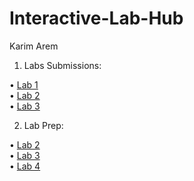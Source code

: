 # Interactive-Lab-Hub

Karim Arem

1) Labs Submissions:

• [Lab 1](https://github.com/wario123/IDD-Fa18-Lab1) <br>
• [Lab 2](https://github.com/wario123/IDD-Fa18-Lab2) <br>
• [Lab 3](https://github.com/wario123/IDD-Fa18-Lab3)

2) Lab Prep:

• [Lab 2](https://github.com/wario123/Interactive-Devices/blob/master/Lab-Prep/Lab2/Lab2.md) <br>
• [Lab 3](https://github.com/wario123/Interactive-Devices/blob/master/Lab-Prep/Lab3/Lab3.md)<br>
• [Lab 4](https://github.com/wario123/Interactive-Devices/blob/master/Lab-Prep/Lab4/Lab4.md)

